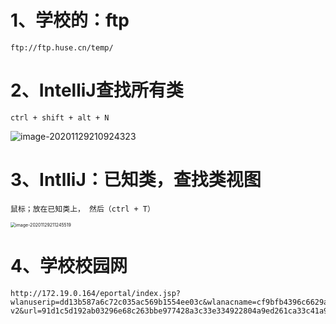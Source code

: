 # 1、学校的：ftp

```
ftp://ftp.huse.cn/temp/
```



# 2、IntelliJ查找所有类

~~~
ctrl + shift + alt + N
~~~

![image-20201129210924323](https://gitee.com/sheep-are-flying-in-the-sky/my-picture/raw/master/picture3/image-20201129210924323.png)



# 3、IntlliJ：已知类，查找类视图

~~~
鼠标；放在已知类上， 然后（ctrl + T）
~~~

<img src="https://gitee.com/sheep-are-flying-in-the-sky/my-picture/raw/master/picture3/image-20201129211245519.png" alt="image-20201129211245519" style="zoom:50%;" />

# 4、学校校园网

~~~
http://172.19.0.164/eportal/index.jsp?wlanuserip=dd13b587a6c72c035ac569b1554ee03c&wlanacname=cf9bfb4396c6629a&ssid=&nasip=cc011cb430109f1b1aa9181fc6c9267e&snmpagentip=&mac=f57e5deba22be37341e6cb6829f00bc6&t=wireless-v2&url=91d1c5d192ab03296e68c263bbe977428a3c33e334922804a9ed261ca33c41a9c5bee281e0ff7ff0&apmac=&nasid=cf9bfb4396c6629a&vid=4a857f66edb77b15&port=898b07937ec6d9ad&nasportid=371f31a161638b69c657c193f375c599d592cd2df363b83d508d67f40437b2b2
~~~

